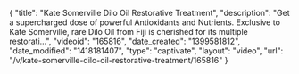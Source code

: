 {
    "title": "Kate Somerville Dilo Oil Restorative Treatment",
    "description": "Get a supercharged dose of powerful Antioxidants and Nutrients. Exclusive to Kate Somerville, rare Dilo Oil from Fiji is cherished for its multiple restorati...",
    "videoid": "165816",
    "date_created": "1399581812",
    "date_modified": "1418181407",
    "type": "captivate",
    "layout": "video",
    "url": "\/v\/kate-somerville-dilo-oil-restorative-treatment\/165816"
}